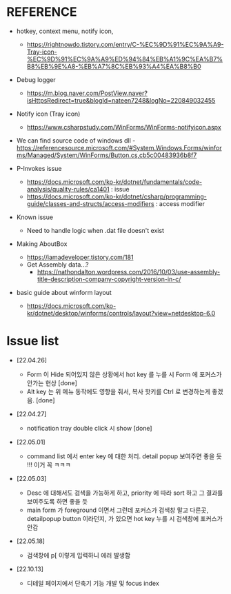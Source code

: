 # REFERENCE
- hotkey, context menu, notify icon, 
	- https://rightnowdo.tistory.com/entry/C-%EC%9D%91%EC%9A%A9-Tray-icon-%EC%9D%91%EC%9A%A9%ED%94%84%EB%A1%9C%EA%B7%B8%EB%9E%A8-%EB%A7%8C%EB%93%A4%EA%B8%B0
- Debug logger
	- https://m.blog.naver.com/PostView.naver?isHttpsRedirect=true&blogId=nateen7248&logNo=220849032455
- Notify icon (Tray icon)
	- https://www.csharpstudy.com/WinForms/WinForms-notifyicon.aspx

- We can find source code of windows dll
    -https://referencesource.microsoft.com/#System.Windows.Forms/winforms/Managed/System/WinForms/Button.cs,cb5c00483936b8f7
    
    
- P-Invokes issue
    - https://docs.microsoft.com/ko-kr/dotnet/fundamentals/code-analysis/quality-rules/ca1401 : issue
    - https://docs.microsoft.com/ko-kr/dotnet/csharp/programming-guide/classes-and-structs/access-modifiers : access modifier

- Known issue
    - Need to handle logic when .dat file doesn't exist

- Making AboutBox
    - https://iamadeveloper.tistory.com/181
    - Get Assembly data...?
        - https://nathondalton.wordpress.com/2016/10/03/use-assembly-title-description-company-copyright-version-in-c/

- basic guide about winform layout
    - https://docs.microsoft.com/ko-kr/dotnet/desktop/winforms/controls/layout?view=netdesktop-6.0

# Issue list
- [22.04.26] 
	- Form 이 Hide 되어있지 않은 상황에서 hot key 를 누를 시 Form 에 포커스가 안가는 현상 [done]
	- Alt key 는 위 메뉴 동작에도 영향을 줘서, 복사 핫키를 Ctrl 로 변경하는게 좋겠음. [done]

- [22.04.27]
	- notification tray double click 시 show [done]

- [22.05.01]
    - command list 에서 enter key 에 대한 처리. detail popup 보여주면 좋을 듯 !!! 이거 꼭 ㅋㅋㅋ 

- [22.05.03]
    -  Desc 에 대해서도 검색을 가능하게 하고, priority 에 따라 sort 하고 그 결과를 보여주도록 하면 좋을 듯
    -  main form 가 foreground 이면서 그런데 포커스가 검색창 말고 다른곳, detailpopup button 이라던지, 가 있으면 hot key 누를 시 검색창에 포커스가 안감

- [22.05.18]
    - 검색창에 p[ 이렇게 입력하니 에러 발생함

- [22.10.13]
    - 디테일 페이지에서 단축기 기능 개발 및 focus index 
